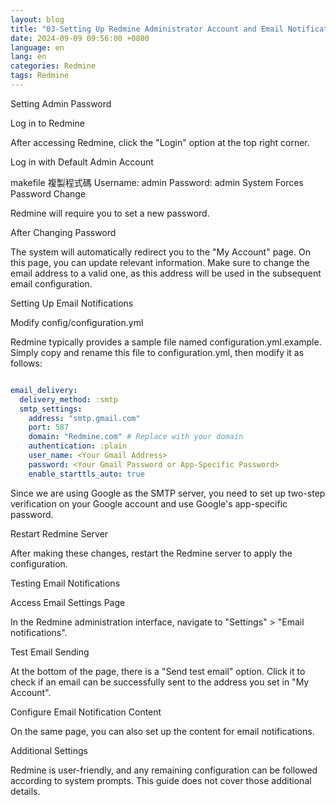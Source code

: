 ```yaml
---
layout: blog
title: "03-Setting Up Redmine Administrator Account and Email Notifications"
date: 2024-09-09 09:56:00 +0800
language: en
lang: en
categories: Redmine
tags: Redmine
---
```


Setting Admin Password

Log in to Redmine

After accessing Redmine, click the "Login" option at the top right corner.

Log in with Default Admin Account

makefile
複製程式碼
Username: admin
Password: admin
System Forces Password Change

Redmine will require you to set a new password.

After Changing Password

The system will automatically redirect you to the "My Account" page. On this page, you can update relevant information. Make sure to change the email address to a valid one, as this address will be used in the subsequent email configuration.

Setting Up Email Notifications

Modify config/configuration.yml

Redmine typically provides a sample file named configuration.yml.example. Simply copy and rename this file to configuration.yml, then modify it as follows:

```yaml

email_delivery:
  delivery_method: :smtp
  smtp_settings:
    address: "smtp.gmail.com"
    port: 587
    domain: "Redmine.com" # Replace with your domain
    authentication: :plain
    user_name: <Your Gmail Address>
    password: <Your Gmail Password or App-Specific Password>
    enable_starttls_auto: true
```
Since we are using Google as the SMTP server, you need to set up two-step verification on your Google account and use Google's app-specific password.

Restart Redmine Server

After making these changes, restart the Redmine server to apply the configuration.

Testing Email Notifications

Access Email Settings Page

In the Redmine administration interface, navigate to "Settings" > "Email notifications".

Test Email Sending

At the bottom of the page, there is a "Send test email" option. Click it to check if an email can be successfully sent to the address you set in "My Account".

Configure Email Notification Content

On the same page, you can also set up the content for email notifications.

Additional Settings

Redmine is user-friendly, and any remaining configuration can be followed according to system prompts. This guide does not cover those additional details.